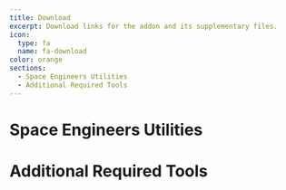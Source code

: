 ```yaml
---
title: Download
excerpt: Download links for the addon and its supplementary files.
icon:
  type: fa
  name: fa-download
color: orange
sections:
  - Space Engineers Utilities
  - Additional Required Tools
---
```


# Space Engineers Utilities


# Additional Required Tools